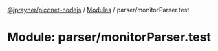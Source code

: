 [@jprayner/piconet-nodejs](../README.md) / [Modules](../modules.md) / parser/monitorParser.test

# Module: parser/monitorParser.test
